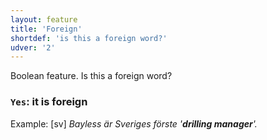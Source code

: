 ```yaml
---
layout: feature
title: 'Foreign'
shortdef: 'is this a foreign word?'
udver: '2'
---
```


Boolean feature. Is this a foreign word? 

### <a name="Yes">`Yes`</a>: it is foreign

Example: [sv] _Bayless är Sveriges förste '<b>drilling manager</b>'._
<!-- Interlanguage links updated Út zář 29 20:31:35 CEST 2020 -->
